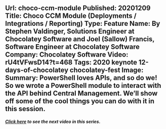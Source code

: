 Url: choco-ccm-module
Published: 20201209
Title: Choco CCM Module (Deployments / Integrations / Reporting)
Type: Feature
Name: By Stephen Valdinger, Solutions Engineer at Chocolatey Software and Joel (Sallow) Francis, Software Engineer at Chocolatey Software
Company: Chocolatey Software
Video: rU4tVFwsD14?t=468
Tags: 2020 keynote 12-days-of-chocolatey chocolatey-fest
Image: <img class="lazy" src="data:image/gif;base64,R0lGODlhAQABAIAAAAAAAP///yH5BAEAAAAALAAAAAABAAEAAAIBRAA7" data-src="/content/images/videos/004-07.jpg" alt="Choco CCM Module (Deployments / Integrations / Reporting)" title="Choco CCM Module (Deployments / Integrations / Reporting)" />
Summary: PowerShell loves APIs, and so do we! So we wrote a PowerShell module to interact with the API behind Central Management. We’ll show off some of the cool things you can do with it in this session.
---
<h5 class="text-center mt-n3 mt-lg-n5"><a href="/resources/12-days-of-chocolatey/chocolatey-integrations-discussion">Click here</a> to see the next video in this series.</h5>